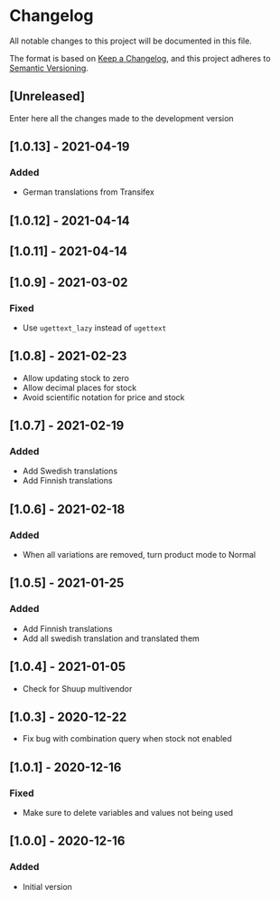# Changelog
All notable changes to this project will be documented in this file.

The format is based on [Keep a Changelog](https://keepachangelog.com/en/1.0.0/),
and this project adheres to [Semantic Versioning](https://semver.org/spec/v2.0.0.html).

## [Unreleased]

Enter here all the changes made to the development version

## [1.0.13] - 2021-04-19

### Added

- German translations from Transifex

## [1.0.12] - 2021-04-14

## [1.0.11] - 2021-04-14

## [1.0.9] - 2021-03-02

### Fixed

- Use `ugettext_lazy` instead of `ugettext`

## [1.0.8] - 2021-02-23

- Allow updating stock to zero
- Allow decimal places for stock
- Avoid scientific notation for price and stock

## [1.0.7] - 2021-02-19

### Added

- Add Swedish translations
- Add Finnish translations

## [1.0.6] - 2021-02-18

### Added

- When all variations are removed, turn product mode to Normal

## [1.0.5] - 2021-01-25

### Added

- Add Finnish translations
- Add all swedish translation and translated them

## [1.0.4] - 2021-01-05

- Check for Shuup multivendor

## [1.0.3] - 2020-12-22

- Fix bug with combination query when stock not enabled

## [1.0.1] - 2020-12-16

### Fixed

- Make sure to delete variables and values not being used

## [1.0.0] - 2020-12-16

### Added

- Initial version

